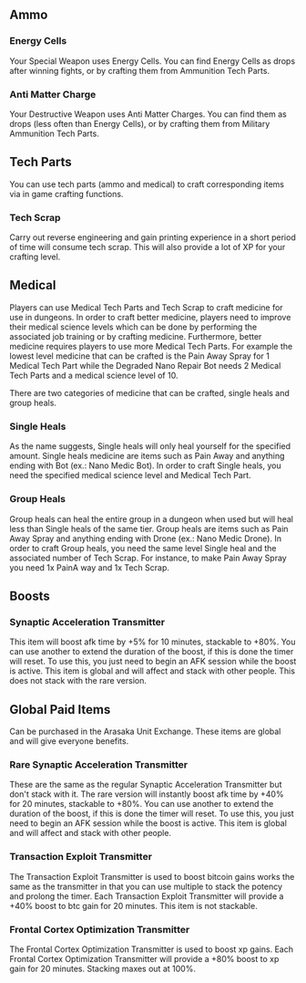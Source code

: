 ## Ammo

### Energy Cells  

Your Special Weapon uses Energy Cells. You can find Energy Cells as drops after winning fights, or by crafting them from Ammunition Tech Parts.  

### Anti Matter Charge  

Your Destructive Weapon uses Anti Matter Charges. You can find them as drops (less often than Energy Cells), or by crafting them from Military Ammunition Tech Parts.  

## Tech Parts  
You can use tech parts (ammo and medical) to craft corresponding items via in game crafting functions.  

### Tech Scrap  
Carry out reverse engineering and gain printing experience in a short period of time will consume tech scrap. This will also provide a lot of XP for your crafting level.

## Medical  

Players can use Medical Tech Parts and Tech Scrap to craft medicine for use in dungeons. In order to craft better medicine, players need to improve their medical science levels which can be done by performing the associated job training or by crafting medicine. Furthermore, better medicine requires players to use more Medical Tech Parts. For example the lowest level medicine that can be crafted is the Pain Away Spray  for 1 Medical Tech Part while the Degraded Nano Repair Bot needs 2 Medical Tech Parts and a medical science level of 10.  
  
There are two categories of medicine that can be crafted, single heals and group heals.  

### Single Heals  

As the name suggests, Single heals will only heal yourself for the specified amount. Single heals medicine are items such as Pain Away and anything ending with Bot (ex.: Nano Medic Bot). In order to craft Single heals, you need the specified medical science level and Medical Tech Part.  

### Group Heals  

Group heals can heal the entire group in a dungeon when used but will heal less than Single heals of the same tier. Group heals are items such as Pain Away Spray and anything ending with Drone (ex.: Nano Medic Drone). In order to craft Group heals, you need the same level Single heal and the associated number of Tech Scrap. For instance, to make Pain Away Spray you need 1x PainA way and 1x Tech Scrap.  

## Boosts

### Synaptic Acceleration Transmitter

This item will boost afk time by +5% for 10 minutes, stackable to +80%. You can use another to extend the duration of the boost, if this is done the timer will reset. To use this, you just need to begin an AFK session while the boost is active. This item is global and will affect and stack with other people. This does not stack with the rare version.

## Global Paid Items

Can be purchased in the Arasaka Unit Exchange. These items are global and will give everyone benefits.

### Rare Synaptic Acceleration Transmitter

These are the same as the regular Synaptic Acceleration Transmitter but don't stack with it. The rare version will instantly boost afk time by +40% for 20 minutes, stackable to +80%. You can use another to extend the duration of the boost, if this is done the timer will reset. To use this, you just need to begin an AFK session while the boost is active. This item is global and will affect and stack with other people.

### Transaction Exploit Transmitter

The Transaction Exploit Transmitter is used to boost bitcoin gains works the same as the transmitter in that you can use multiple to stack the potency and prolong the timer. Each Transaction Exploit Transmitter will provide a +40% boost to btc gain for 20 minutes. This item is not stackable.

### Frontal Cortex Optimization Transmitter

The Frontal Cortex Optimization Transmitter is used to boost xp gains. Each Frontal Cortex Optimization Transmitter will provide a +80% boost to xp gain for 20 minutes. Stacking maxes out at 100%.
